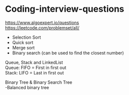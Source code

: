 # Coding-interview-questions
https://www.algoexpert.io/questions  
https://leetcode.com/problemset/all/
- Selection Sort
- Quick sort
- Merge sort
- Binary search (can be used to find the closest number)

Queue, Stack and LinkedList  
Queue: FIFO = First in first out  
Stack: LIFO = Last in first out

Binary Tree & Binary Search Tree  
-Balanced binary tree
